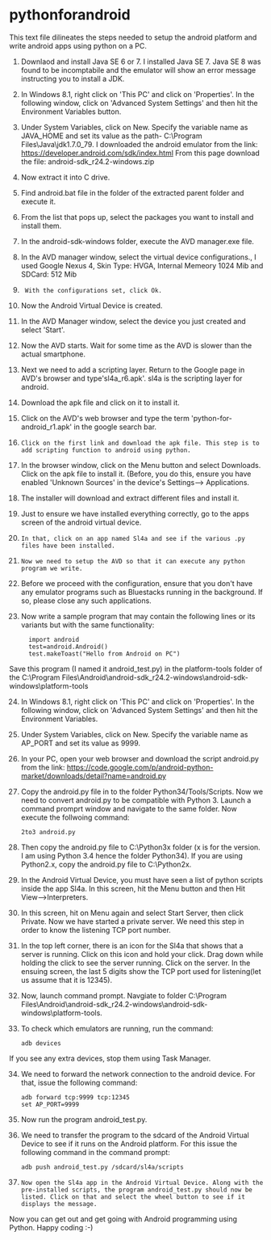 # pythonforandroid
  This text file dilineates the steps needed to setup the android platform and write android apps using python on a PC.
  
1)	Downlaod and install Java SE 6 or 7. I installed Java SE 7. Java SE 8 was found to be incomptabile and the emulator will show an error message instructing you to install a JDK.

2)	In Windows 8.1, right click on 'This PC' and click on 'Properties'. In the following window, click on 'Advanced System Settings' and then hit the Environment Variables button.

3)	Under System Variables, click on New. Specify the variable name as JAVA_HOME and set its value as the path-  C:\Program Files\Java\jdk1.7.0_79. I downloaded the android emulator from the link: https://developer.android.com/sdk/index.html
From this page download the file: android-sdk_r24.2-windows.zip

4)	Now extract it into C drive.

5) 	Find android.bat file in the folder of the extracted parent folder and execute it.

6)	From the list that pops up, select the packages you want to install and install them.

7)	In the android-sdk-windows folder, execute the AVD manager.exe file.

8)	In the AVD manager window, select the virtual device configurations., I used Google Nexus 4, Skin Type: HVGA, Internal Memeory 1024 Mib and SDCard: 512 Mib

9)  	With the configurations set, click Ok.

10)	Now the Android Virtual Device is created.

11)	In the AVD Manager window, select the device you just created and select 'Start'.

12)	Now the AVD starts. Wait for some time as the AVD is slower than the actual smartphone.

13)	Next we need to add a scripting layer. Return to the Google page in AVD's browser and type'sl4a_r6.apk'. sl4a is the scripting layer for android.

14)	Download the apk file and click on it to install it.	

15)	Click on the AVD's web browser and type the term 'python-for-android_r1.apk' in the google search bar.

16) 	Click on the first link and download the apk file. This step is to add scripting function to android using python. 

17)	In the browser window, click on the Menu button and select Downloads. Click on the apk file to install it. (Before, you do this, ensure you have enabled 'Unknown Sources' in the device's Settings--> Applications.

18)	The installer will download and extract different files and install it.

19)	Just to ensure we have installed everything correctly, go to the apps screen of the android virtual device. 

20) 	In that, click on an app named Sl4a and see if the various .py files have been installed.

21) 	Now we need to setup the AVD so that it can execute any python program we write.

22)	Before we proceed with the configuration, ensure that you don't have any emulator programs such as Bluestacks running in the background. If so, please close any such applications.

23) Now write a sample program that may contain the following lines or its variants but with the same functionality:
		  
		  import android
		  test=android.Android()
		  test.makeToast("Hello from Android on PC")
	   
Save this program (I named it android_test.py) in the platform-tools folder of the C:\Program Files\Android\android-sdk_r24.2-windows\android-sdk-windows\platform-tools

24)	In Windows 8.1, right click on 'This PC' and click on 'Properties'. In the following window, click on 'Advanced System Settings' and then hit the Environment Variables.

25)	Under System Variables, click on New. Specify the variable name as AP_PORT and set its value as 9999.

26)	In your PC, open your web browser and download the script android.py from the link: https://code.google.com/p/android-python-market/downloads/detail?name=android.py

27)	Copy the android.py file in to the folder Python34/Tools/Scripts. Now we need to convert android.py to be compatible with Python 3. Launch a command promprt window and navigate to the same folder. Now execute the follwoing command:
	
		2to3 android.py

28)	Then copy the android.py file to C:\Python3x folder (x is for the version. I am using Python 3.4 hence the folder Python34). If you are using Python2.x, copy the android.py file to C:\Python2x.

29)	In the Android Virtual Device, you must have seen a list of python scripts inside the app Sl4a. In this screen, hit the Menu button and then Hit View-->Interpreters.

30)	In this screen, hit on Menu again and select Start Server, then click Private. Now we have started a private server. We need this step in order to know the listening TCP port number.

31)	In the top left corner, there is an icon for the Sl4a that shows that a server is running. Click on this icon and hold your click. Drag down while holding the click to see the server running. Click on the server. In the ensuing screen, the last 5 digits show the TCP port used for listening(let us assume that it is 12345).

32)	Now, launch command prompt. Navgiate to folder C:\Program Files\Android\android-sdk_r24.2-windows\android-sdk-windows\platform-tools.

33)	To check which emulators are running, run the command: 
	  	
		adb devices
	
If you see any extra devices, stop them using Task Manager.

34)	We need to forward the network connection to the android device. For that, issue the following command:
	    
		adb forward tcp:9999 tcp:12345 
		set AP_PORT=9999

35)	Now run the program android_test.py.

36)	We need to transfer the program to the sdcard of the Android Virtual Device to see if it runs on the Android platform. For this issue the following command in the command prompt:
	    
		adb push android_test.py /sdcard/sl4a/scripts

37) 	Now open the Sl4a app in the Android Virtual Device. Along with the pre-installed scripts, the program android_test.py should now be listed. Click on that and select the wheel button to see if it displays the message.

Now you can get out and get going with Android programming using Python. Happy coding :-)
